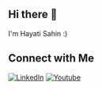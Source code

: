 ## Hi there 👋

I'm Hayati Sahin :)

## Connect with Me
[![LinkedIn]((https://img.shields.io/badge/LinkedIn-0077B5?style=for-the-badge&logo=linkedin&logoColor=white))](www.linkedin.com/in/hayati-sahin-165490318)
[![Youtube]((https://img.shields.io/badge/YouTube-FF0000?style=for-the-badge&logo=youtube&logoColor=white))](https://www.youtube.com/@HayatiByte)

<!--
**Hayati-Sahin/Hayati-Sahin** is a ✨ _special_ ✨ repository because its `README.md` (this file) appears on your GitHub profile.
- 🔭 I’m currently working on ...
- 🌱 I’m currently learning ...
- 👯 I’m looking to collaborate on ...
- 🤔 I’m looking for help with ...
- 💬 Ask me about ...
- 📫 How to reach me: ...
- 😄 Pronouns: ...
- ⚡ Fun fact: ...
-->
